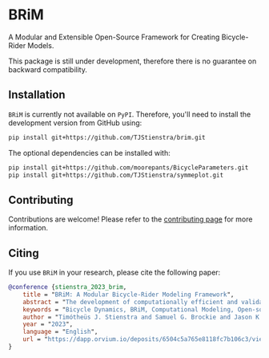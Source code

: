 # BRiM
A Modular and Extensible Open-Source Framework for Creating Bicycle-Rider Models.

This package is still under development, therefore there is no guarantee on backward
compatibility.

## Installation
`BRiM` is currently not available on `PyPI`. Therefore, you'll need to install the
development version from GitHub using:
```bash
pip install git+https://github.com/TJStienstra/brim.git
```
The optional dependencies can be installed with:
```bash
pip install git+https://github.com/moorepants/BicycleParameters.git
pip install git+https://github.com/TJStienstra/symmeplot.git
```

## Contributing
Contributions are welcome! Please refer to the [contributing page] for more information.

## Citing
If you use `BRiM` in your research, please cite the following paper:
```bibtex
@conference {stienstra_2023_brim,
    title = "BRiM: A Modular Bicycle-Rider Modeling Framework",
    abstract = "The development of computationally efficient and validated single-track vehicle-rider models has traditionally required handcrafted one-off models. Here we introduce BRiM, a software package that facilitates building these models in a modular fashion while retaining access to the mathematical elements for handcrafted modeling when desired. We demonstrate the flexibility of the software by constructing the Carvallo-Whipple bicycle model with different numerical parameters representing different bicycles, modifying it with a front fork suspension travel model, and extending it with moving rider arms driven by joint torques at the elbows. Using these models we solve a lane-change optimal control problem for six different model variations which solve in mere seconds on a modern laptop. Our tool enables flexible and rapid modeling of single-track vehicle-rider models that give precise results at high computational efficiency.",
    keywords = "Bicycle Dynamics, BRiM, Computational Modeling, Open-source, SymPy, Simulation, Trajectory Tracking Problem",
    author = "Timótheüs J. Stienstra and Samuel G. Brockie and Jason K. Moore",
    year = "2023",
    language = "English",
    url = "https://dapp.orvium.io/deposits/6504c5a765e8118fc7b106c3/view",
}
```

[contributing page]: https://tjstienstra.github.io/brim/contributing/index.html
